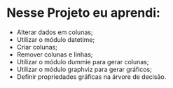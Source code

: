 # Nesse Projeto eu aprendi:
- Alterar dados em colunas;
- Utilizar o módulo datetime;
- Criar colunas;
- Remover colunas e linhas;
- Utilizar o módulo dummie para gerar colunas;
- Utilizar o módulo graphviz para gerar gráficos;
- Definir propriedades gráficas na árvore de decisão.
